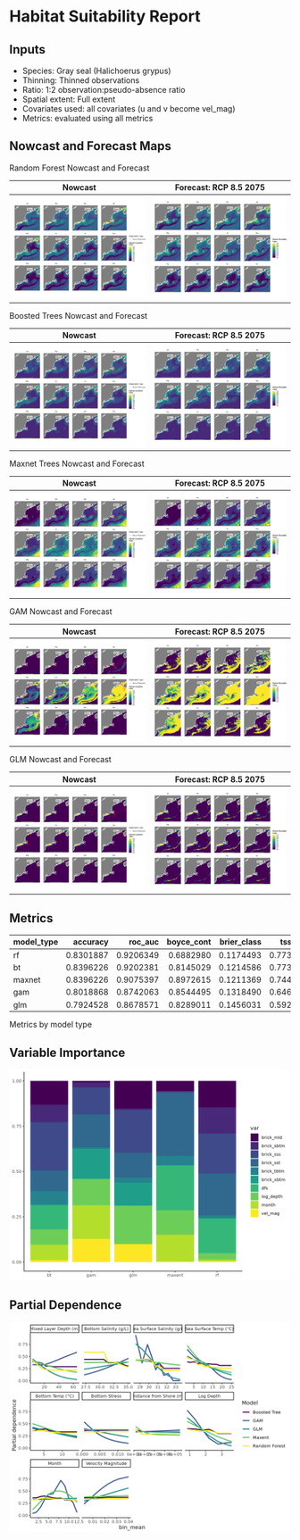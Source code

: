 Habitat Suitability Report
================

## Inputs

- Species: Gray seal (Halichoerus grypus)
- Thinning: Thinned observations
- Ratio: 1:2 observation:pseudo-absence ratio
- Spatial extent: Full extent
- Covariates used: all covariates (u and v become vel_mag)
- Metrics: evaluated using all metrics

## Nowcast and Forecast Maps

Random Forest Nowcast and Forecast

| Nowcast | Forecast: RCP 8.5 2075 |
|:--:|:--:|
| ![](../../../../tidy_reports/versions/c22/000300/c22.000300.01_12_rf_compiled_casts.png) | ![](../../../../tidy_reports/versions/c22/000304/c22.000304.01_12_rf_compiled_casts.png) |

Boosted Trees Nowcast and Forecast

| Nowcast | Forecast: RCP 8.5 2075 |
|:--:|:--:|
| ![](../../../../tidy_reports/versions/c22/000300/c22.000300.01_12_bt_compiled_casts.png) | ![](../../../../tidy_reports/versions/c22/000304/c22.000304.01_12_bt_compiled_casts.png) |

Maxnet Trees Nowcast and Forecast

| Nowcast | Forecast: RCP 8.5 2075 |
|:--:|:--:|
| ![](../../../../tidy_reports/versions/c22/000300/c22.000300.01_12_maxent_compiled_casts.png) | ![](../../../../tidy_reports/versions/c22/000304/c22.000304.01_12_maxent_compiled_casts.png) |

GAM Nowcast and Forecast

| Nowcast | Forecast: RCP 8.5 2075 |
|:--:|:--:|
| ![](../../../../tidy_reports/versions/c22/000300/c22.000300.01_12_gam_compiled_casts.png) | ![](../../../../tidy_reports/versions/c22/000304/c22.000304.01_12_gam_compiled_casts.png) |

GLM Nowcast and Forecast

| Nowcast | Forecast: RCP 8.5 2075 |
|:--:|:--:|
| ![](../../../../tidy_reports/versions/c22/000300/c22.000300.01_12_glm_compiled_casts.png) | ![](../../../../tidy_reports/versions/c22/000304/c22.000304.01_12_glm_compiled_casts.png) |

## Metrics

| model_type |  accuracy |   roc_auc | boyce_cont | brier_class |   tss_max |
|:-----------|----------:|----------:|-----------:|------------:|----------:|
| rf         | 0.8301887 | 0.9206349 |  0.6882980 |   0.1174493 | 0.7730159 |
| bt         | 0.8396226 | 0.9202381 |  0.8145029 |   0.1214586 | 0.7738095 |
| maxnet     | 0.8396226 | 0.9075397 |  0.8972615 |   0.1211369 | 0.7444444 |
| gam        | 0.8018868 | 0.8742063 |  0.8544495 |   0.1318490 | 0.6468254 |
| glm        | 0.7924528 | 0.8678571 |  0.8289011 |   0.1456031 | 0.5920635 |

Metrics by model type

## Variable Importance

![](m22.00030_tidy_compiled_files/figure-gfm/variable_importance-1.png)

## Partial Dependence

![](m22.00030_tidy_compiled_files/figure-gfm/partial_dependence-1.png)
